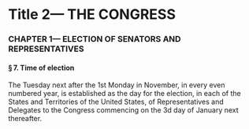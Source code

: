 
# Title 2— THE CONGRESS
### CHAPTER 1— ELECTION OF SENATORS AND REPRESENTATIVES
#### § 7. Time of election

The Tuesday next after the 1st Monday in November, in every even numbered year, is established as the day for the election, in each of the States and Territories of the United States, of Representatives and Delegates to the Congress commencing on the 3d day of January next thereafter.
